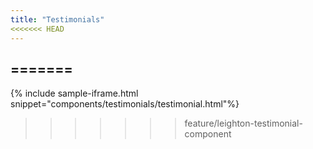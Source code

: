 ```yaml
---
title: "Testimonials"
<<<<<<< HEAD
---
```

=======
---

{% include sample-iframe.html snippet="components/testimonials/testimonial.html"%}
>>>>>>> feature/leighton-testimonial-component
